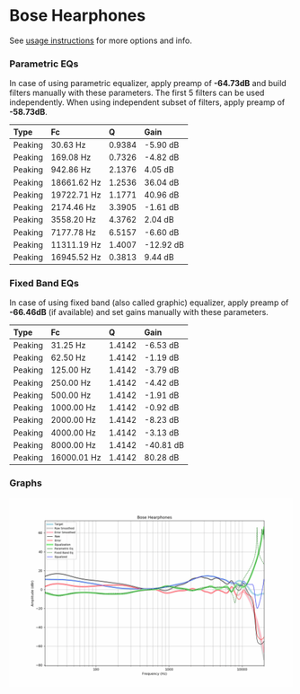 # Bose Hearphones
See [usage instructions](https://github.com/jaakkopasanen/AutoEq#usage) for more options and info.

### Parametric EQs
In case of using parametric equalizer, apply preamp of **-64.73dB** and build filters manually
with these parameters. The first 5 filters can be used independently.
When using independent subset of filters, apply preamp of **-58.73dB**.

| Type    | Fc          |      Q | Gain      |
|:--------|:------------|:-------|:----------|
| Peaking | 30.63 Hz    | 0.9384 | -5.90 dB  |
| Peaking | 169.08 Hz   | 0.7326 | -4.82 dB  |
| Peaking | 942.86 Hz   | 2.1376 | 4.05 dB   |
| Peaking | 18661.62 Hz | 1.2536 | 36.04 dB  |
| Peaking | 19722.71 Hz | 1.1771 | 40.96 dB  |
| Peaking | 2174.46 Hz  | 3.3905 | -1.61 dB  |
| Peaking | 3558.20 Hz  | 4.3762 | 2.04 dB   |
| Peaking | 7177.78 Hz  | 6.5157 | -6.60 dB  |
| Peaking | 11311.19 Hz | 1.4007 | -12.92 dB |
| Peaking | 16945.52 Hz | 0.3813 | 9.44 dB   |

### Fixed Band EQs
In case of using fixed band (also called graphic) equalizer, apply preamp of **-66.46dB**
(if available) and set gains manually with these parameters.

| Type    | Fc          |      Q | Gain      |
|:--------|:------------|:-------|:----------|
| Peaking | 31.25 Hz    | 1.4142 | -6.53 dB  |
| Peaking | 62.50 Hz    | 1.4142 | -1.19 dB  |
| Peaking | 125.00 Hz   | 1.4142 | -3.79 dB  |
| Peaking | 250.00 Hz   | 1.4142 | -4.42 dB  |
| Peaking | 500.00 Hz   | 1.4142 | -1.91 dB  |
| Peaking | 1000.00 Hz  | 1.4142 | -0.92 dB  |
| Peaking | 2000.00 Hz  | 1.4142 | -8.23 dB  |
| Peaking | 4000.00 Hz  | 1.4142 | -3.13 dB  |
| Peaking | 8000.00 Hz  | 1.4142 | -40.81 dB |
| Peaking | 16000.01 Hz | 1.4142 | 80.28 dB  |

### Graphs
![](./Bose%20Hearphones.png)